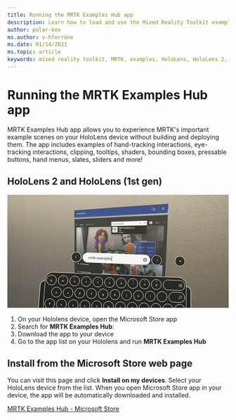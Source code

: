 ```yaml
---
title: Running the MRTK Examples Hub app
description: Learn how to load and use the Mixed Reality Toolkit examples hub application on your HoloLens devices.
author: polar-kev
ms.author: v-hferrone
ms.date: 01/14/2021
ms.topic: article
keywords: mixed reality toolkit, MRTK, examples, HoloLens, HoloLens 2, shaders, tooltips, hand interaction, clipping, bounding boxes, buttons, hand menus, slate, slider
---
```


# Running the MRTK Examples Hub app

MRTK Examples Hub app allows you to experience MRTK's important example scenes on your HoloLens device without building and deploying them. The app includes examples of hand-tracking interactions, eye-tracking interactions, clipping, tooltips, shaders, bounding boxes, pressable buttons, hand menus, slates, sliders and more!

## HoloLens 2 and HoloLens (1st gen)
![MRTK Examples Hub page in the Microsoft store](features/images/examples-hub/ExamplesHubStore.jpg)

1. On your Hololens device, open the Microsoft Store app
2. Search for **MRTK Examples Hub**:
3. Download the app to your device
4. Go to the app list on your Hololens and run **MRTK Examples Hub**

## Install from the Microsoft Store web page

You can visit this page and click **Install on my devices**. Select your HoloLens device from the list. When you open Microsoft Store app in your device, the app will be automatically downloaded and installed.

[MRTK Examples Hub - Microsoft Store](https://www.microsoft.com/p/mrtk-examples-hub/9mv8c39l2sj4)


